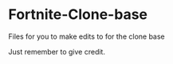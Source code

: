 # Fortnite-Clone-base
Files for you to make edits to for the clone base

Just remember to give credit.
